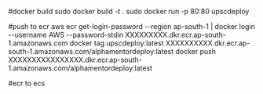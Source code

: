 #docker build
sudo docker build -t <name> .
sudo docker run -p 80:80 upscdeploy

#push to ecr
aws ecr get-login-password --region ap-south-1 | docker login --username AWS --password-stdin XXXXXXXXX.dkr.ecr.ap-south-1.amazonaws.com
docker tag upscdeploy:latest XXXXXXXXXX.dkr.ecr.ap-south-1.amazonaws.com/alphamentordeploy:latest
docker push XXXXXXXXXXXXXXXX.dkr.ecr.ap-south-1.amazonaws.com/alphamentordeploy:latest


#ecr to ecs

